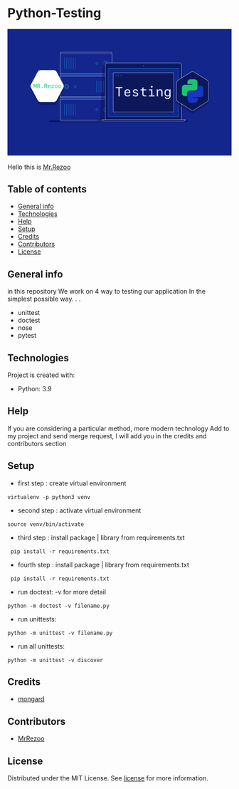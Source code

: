 # Python-Testing

![python](assets/test.png)

Hello this is [Mr.Rezoo](https://www.linkedin.com/in/reza-mobaraki/)

## Table of contents

* [General info](#General-info)
* [Technologies](#Technologies)
* [Help](#Help)
* [Setup](#Setup)
* [Credits](#credits)
* [Contributors](#Contributors)
* [License](#license)

## General info

in this repository We work on 4 way to testing our application 
In the simplest possible way. . .

* unittest
* doctest
* nose
* pytest

## Technologies

Project is created with:

* Python: 3.9

## Help

If you are considering a particular method, more modern technology Add to my
project and send merge request, I will add you in the credits and contributors
section

## Setup

* first step : create virtual environment

```shell
virtualenv -p python3 venv 
```

* second step : activate virtual environment

```shell
source venv/bin/activate  
```

* third step : install package | library from requirements.txt

```shell
 pip install -r requirements.txt
```

* fourth step : install package | library from requirements.txt

```shell
 pip install -r requirements.txt
```

* run doctest: -v for more detail
```shell
python -m doctest -v filename.py
```


* run unittests:

```shell
python -m unittest -v filename.py
```
* run all unittests:

```shell
python -m unittest -v discover
```

## Credits

* [mongard](https://www.mongard.ir/courses/unittest)

## Contributors

* [MrRezoo](https://github.com/MrRezoo)

## License

Distributed under the MIT License. See [license](LICENSE) for more information.